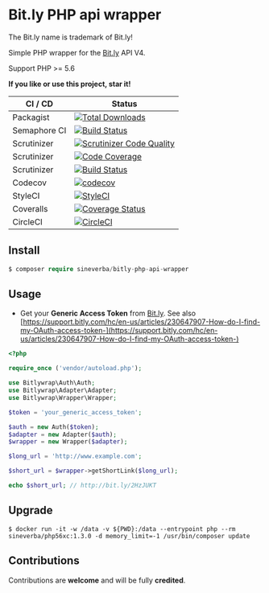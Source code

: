 # Bit.ly PHP api wrapper
The Bit.ly name is trademark of Bit.ly!

Simple PHP wrapper for the [Bit.ly](https://bitly.com/) API V4.

Support PHP >= 5.6

**If you like or use this project, star it!**

| CI / CD | Status |
| ------- | ------ |
| Packagist | [![Total Downloads](https://poser.pugx.org/sineverba/bitly-php-api-wrapper/downloads)](https://packagist.org/packages/sineverba/bitly-php-api-wrapper) |
| Semaphore CI | [![Build Status](https://sineverba.semaphoreci.com/badges/bitly-php-api-wrapper/branches/master.svg)](https://sineverba.semaphoreci.com/projects/bitly-php-api-wrapper) |
| Scrutinizer | [![Scrutinizer Code Quality](https://scrutinizer-ci.com/g/sineverba/bitly-php-api-wrapper/badges/quality-score.png?b=master)](https://scrutinizer-ci.com/g/sineverba/bitly-php-api-wrapper/?branch=master) |
| Scrutinizer |[![Code Coverage](https://scrutinizer-ci.com/g/sineverba/bitly-php-api-wrapper/badges/coverage.png?b=master)](https://scrutinizer-ci.com/g/sineverba/bitly-php-api-wrapper/?branch=master)|
| Scrutinizer | [![Build Status](https://scrutinizer-ci.com/g/sineverba/bitly-php-api-wrapper/badges/build.png?b=master)](https://scrutinizer-ci.com/g/sineverba/bitly-php-api-wrapper/build-status/master)|
| Codecov | [![codecov](https://codecov.io/gh/sineverba/bitly-php-api-wrapper/branch/master/graph/badge.svg)](https://codecov.io/gh/sineverba/bitly-php-api-wrapper)|
| StyleCI | [![StyleCI](https://github.styleci.io/repos/164450893/shield?branch=master)](https://github.styleci.io/repos/164450893)| 
| Coveralls | [![Coverage Status](https://coveralls.io/repos/github/sineverba/bitly-php-api-wrapper/badge.svg?branch=master)](https://coveralls.io/github/sineverba/bitly-php-api-wrapper?branch=master) | 
| CircleCI | [![CircleCI](https://circleci.com/gh/sineverba/bitly-php-api-wrapper/tree/master.svg?style=svg)](https://circleci.com/gh/sineverba/bitly-php-api-wrapper/tree/master) |

## Install

```php 
$ composer require sineverba/bitly-php-api-wrapper
```

## Usage

+ Get your **Generic Access Token** from [Bit.ly](https://bitly.com/). See also [https://support.bitly.com/hc/en-us/articles/230647907-How-do-I-find-my-OAuth-access-token-](https://support.bitly.com/hc/en-us/articles/230647907-How-do-I-find-my-OAuth-access-token-)

```php
<?php

require_once ('vendor/autoload.php');

use Bitlywrap\Auth\Auth;
use Bitlywrap\Adapter\Adapter;
use Bitlywrap\Wrapper\Wrapper;

$token = 'your_generic_access_token';

$auth = new Auth($token);
$adapter = new Adapter($auth);
$wrapper = new Wrapper($adapter);

$long_url = 'http://www.example.com';

$short_url = $wrapper->getShortLink($long_url);

echo $short_url; // http://bit.ly/2HzJUKT

```

## Upgrade

`$ docker run -it -w /data -v ${PWD}:/data --entrypoint php --rm sineverba/php56xc:1.3.0 -d memory_limit=-1 /usr/bin/composer update`

## Contributions

Contributions are **welcome** and will be fully **credited**.